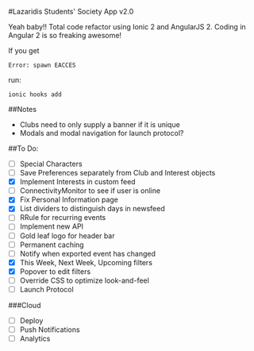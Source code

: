 #Lazaridis Students' Society App v2.0

Yeah baby!! Total code refactor using Ionic 2 and AngularJS 2. Coding in Angular 2 is so freaking awesome!

If you get 

    Error: spawn EACCES

run:

    ionic hooks add

##Notes
* Clubs need to only supply a banner if it is unique
* Modals and modal navigation for launch protocol?

##To Do:

- [ ] Special Characters
- [ ] Save Preferences separately from Club and Interest objects
- [x] Implement Interests in custom feed
- [ ] ConnectivityMonitor to see if user is online
- [x] Fix Personal Information page
- [x] List dividers to distinguish days in newsfeed
- [ ] RRule for recurring events
- [ ] Implement new API
- [ ] Gold leaf logo for header bar
- [ ] Permanent caching
- [ ] Notify when exported event has changed
- [x] This Week, Next Week, Upcoming filters
- [x] Popover to edit filters
- [ ] Override CSS to optimize look-and-feel
- [ ] Launch Protocol

###Cloud
- [ ] Deploy
- [ ] Push Notifications
- [ ] Analytics

